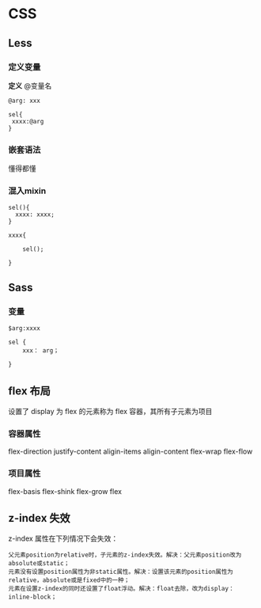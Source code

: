 # CSS

## Less

### 定义变量

**定义** @变量名

```
@arg: xxx

sel{
 xxxx:@arg
}
```

### 嵌套语法

懂得都懂

### 混入mixin

```
sel(){
  xxxx: xxxx;
}

xxxx{

	sel();

}

```



## Sass

### 变量

```
$arg:xxxx

sel {
	xxx： arg；

}
```



## flex 布局

设置了 display 为 flex 的元素称为 flex 容器，其所有子元素为项目

### 容器属性

flex-direction
justify-content
aligin-items
aligin-content
flex-wrap
flex-flow

### 项目属性

flex-basis
flex-shink
flex-grow
flex

## z-index 失效

z-index 属性在下列情况下会失效：

    父元素position为relative时，子元素的z-index失效。解决：父元素position改为absolute或static；
    元素没有设置position属性为非static属性。解决：设置该元素的position属性为relative，absolute或是fixed中的一种；
    元素在设置z-index的同时还设置了float浮动。解决：float去除，改为display：inline-block；
